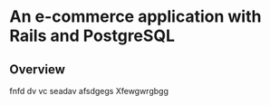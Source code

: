 # An e-commerce application with Rails and PostgreSQL

## Overview

fnfd dv vc
seadav
afsdgegs
Xfewgwrgbgg
